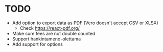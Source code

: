 # TODO

* Add option to export data as PDF (Vero doesn't accept CSV or XLSX)
    * Check https://react-pdf.org/
* Make sure fees are not double counted 
* Support hankintameno-olettama
* Add support for options